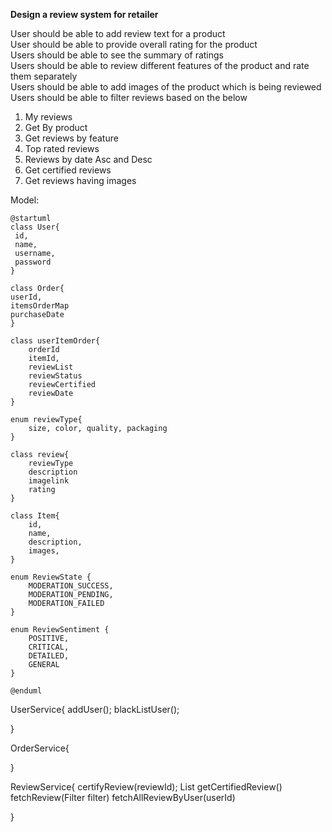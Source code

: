 
**Design a review system for retailer**

User should be able to add review text for a product  
User should be able to provide overall rating for the product  
Users should be able to see the summary of ratings  
Users should be able to review different features of the product and rate them separately  
Users should be able to add images of the product which is being reviewed Users should be able to filter reviews based on the below

1. My reviews
2. Get By product
3. Get reviews by feature
4. Top rated reviews
5. Reviews by date Asc and Desc
6. Get certified reviews
7. Get reviews having images

Model:

```plantuml
@startuml
class User{
 id,
 name,
 username,
 password
}

class Order{
userId,
itemsOrderMap
purchaseDate
}

class userItemOrder{
	orderId
	itemId,
	reviewList
	reviewStatus
	reviewCertified
	reviewDate
}

enum reviewType{
	size, color, quality, packaging
}

class review{
	reviewType
	description
	imagelink
	rating
}

class Item{
	id,
	name,
	description,
	images,
}

enum ReviewState {
    MODERATION_SUCCESS,
    MODERATION_PENDING,
    MODERATION_FAILED
}

enum ReviewSentiment {
    POSITIVE,
    CRITICAL,
    DETAILED,
    GENERAL
}

@enduml
```

UserService{
	addUser();
	blackListUser();
	
}

OrderService{
	
}

ReviewService{
	certifyReview(reviewId);
	List<Review> getCertifiedReview()
	fetchReview(Filter filter)
	fetchAllReviewByUser(userId)
	
}